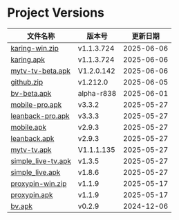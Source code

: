 # Project Versions
<!-- VERSION_TABLE_START -->
| 文件名称 | 版本号 | 更新日期 |
|----------|--------|----------|
| [karing-win.zip](https://github.com/tmxia/iptv/raw/main/apk/karing-win.zip) | v1.1.3.724 | 2025-06-06 |
| [karing.apk](https://github.com/tmxia/iptv/raw/main/apk/karing.apk) | v1.1.3.724 | 2025-06-06 |
| [mytv-tv-beta.apk](https://github.com/tmxia/iptv/raw/main/apk/mytv-tv-beta.apk) | V1.2.0.142 | 2025-06-06 |
| [github.zip](https://github.com/tmxia/iptv/raw/main/apk/github.zip) | v1.212.0 | 2025-06-05 |
| [bv-beta.apk](https://github.com/tmxia/iptv/raw/main/apk/bv-beta.apk) | alpha-r838 | 2025-06-01 |
| [mobile-pro.apk](https://github.com/tmxia/iptv/raw/main/apk/mobile-pro.apk) | v3.3.2 | 2025-05-27 |
| [leanback-pro.apk](https://github.com/tmxia/iptv/raw/main/apk/leanback-pro.apk) | v3.3.3 | 2025-05-27 |
| [mobile.apk](https://github.com/tmxia/iptv/raw/main/apk/mobile.apk) | v2.9.3 | 2025-05-27 |
| [leanback.apk](https://github.com/tmxia/iptv/raw/main/apk/leanback.apk) | v2.9.3 | 2025-05-27 |
| [mytv-tv.apk](https://github.com/tmxia/iptv/raw/main/apk/mytv-tv.apk) | V1.1.1.135 | 2025-05-27 |
| [simple_live-tv.apk](https://github.com/tmxia/iptv/raw/main/apk/simple_live-tv.apk) | v1.3.5 | 2025-05-27 |
| [simple_live.apk](https://github.com/tmxia/iptv/raw/main/apk/simple_live.apk) | v1.8.6 | 2025-05-27 |
| [proxypin-win.zip](https://github.com/tmxia/iptv/raw/main/apk/proxypin-win.zip) | v1.1.9 | 2025-05-17 |
| [proxypin.apk](https://github.com/tmxia/iptv/raw/main/apk/proxypin.apk) | v1.1.9 | 2025-05-17 |
| [bv.apk](https://github.com/tmxia/iptv/raw/main/apk/bv.apk) | v0.2.9 | 2024-12-06 |
<!-- VERSION_TABLE_END -->
